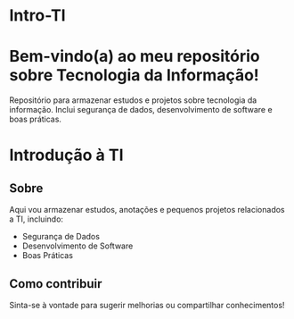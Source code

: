 # Intro-TI
# Bem-vindo(a) ao meu repositório sobre Tecnologia da Informação!  

Repositório para armazenar estudos e projetos sobre tecnologia da informação. Inclui segurança de dados, desenvolvimento de software e boas práticas.
# Introdução à TI  

## Sobre  
Aqui vou armazenar estudos, anotações e pequenos projetos relacionados a TI, incluindo:  
- Segurança de Dados  
- Desenvolvimento de Software  
- Boas Práticas  

## Como contribuir  
Sinta-se à vontade para sugerir melhorias ou compartilhar conhecimentos!
